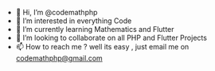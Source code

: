 - 👋 Hi, I’m @codemathphp
- 👀 I’m interested in everything Code
- 🌱 I’m currently learning Mathematics and Flutter 
- 💞️ I’m looking to collaborate on all PHP and Flutter Projects
- 📫 How to reach me ? well its easy , just email me on codemathphp@gmail.com

<!---
codemathphp/codemathphp is a ✨ special ✨ repository because its `README.md` (this file) appears on your GitHub profile.
You can click the Preview link to take a look at your changes.
--->
